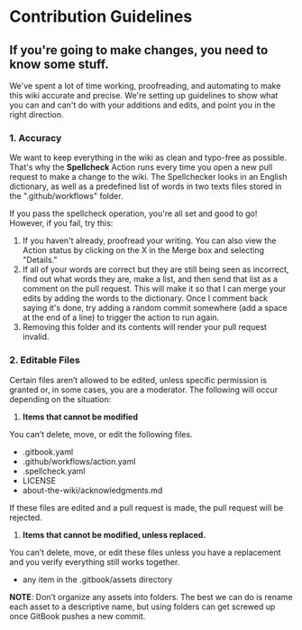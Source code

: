 # Contribution Guidelines

## If you're going to make changes, you need to know some stuff.

We've spent a lot of time working, proofreading, and automating to make this wiki accurate and precise. We're setting up guidelines to show what you can and can't do with your additions and edits, and point you in the right direction.

### 1. Accuracy

We want to keep everything in the wiki as clean and typo-free as possible. That's why the **Spellcheck** Action runs every time you open a new pull request to make a change to the wiki. The Spellchecker looks in an English dictionary, as well as a predefined list of words in two texts files stored in the ".github/workflows" folder.

If you pass the spellcheck operation, you're all set and good to go! However, if you fail, try this:

1. If you haven't already, proofread your writing. You can also view the Action status by clicking on the X in the Merge box and selecting "Details."
2. If all of your words are correct but they are still being seen as incorrect, find out what words they are, make a list, and then send that list as a comment on the pull request. This will make it so that I can merge your edits by adding the words to the dictionary. Once I comment back saying it's done, try adding a random commit somewhere \(add a space at the end of a line\) to trigger the action to run again.
3. Removing this folder and its contents will render your pull request invalid.

### 2. Editable Files

Certain files aren’t allowed to be edited, unless specific permission is granted or, in some cases, you are a moderator. The following will occur depending on the situation:

1. **Items that cannot be modified**

You can’t delete, move, or edit the following files.

* .gitbook.yaml
* .github/workflows/action.yaml
* .spellcheck.yaml
* LICENSE
* about-the-wiki/acknowledgments.md

If these files are edited and a pull request is made, the pull request will be rejected.

1. **Items that cannot be modified, unless replaced.**

You can’t delete, move, or edit these files unless you have a replacement and you verify everything still works together.

* any item in the .gitbook/assets directory

**NOTE**: Don’t organize any assets into folders. The best we can do is rename each asset to a descriptive name, but using folders can get screwed up once GitBook pushes a new commit.

